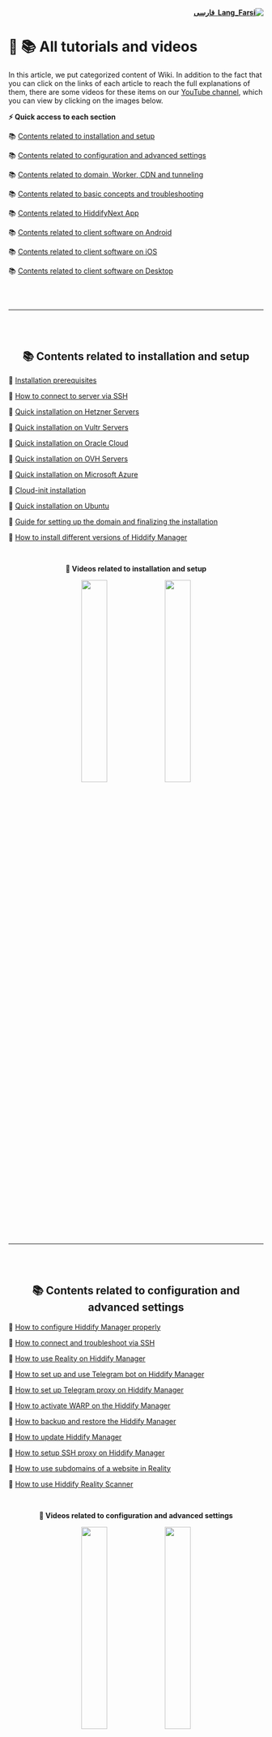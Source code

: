 <div dir="rtl">

[**![Lang_Farsi](https://user-images.githubusercontent.com/125398461/234186932-52f1fa82-52c6-417f-8b37-08fe9250a55f.png) &nbsp;فارسی**](https://github.com/hiddify/Hiddify-Manager/wiki/%D9%87%D9%85%D9%87-%D8%A2%D9%85%D9%88%D8%B2%D8%B4%E2%80%8C%D9%87%D8%A7-%D9%88-%D9%88%DB%8C%D8%AF%D8%A6%D9%88%D9%87%D8%A7)
</div>

# 🎥 📚 All tutorials and videos

In this article, we put categorized content of Wiki. In addition to the fact that you can click on the links of each article to reach the full explanations of them, there are some videos for these items on our [YouTube channel](https://www.youtube.com/@hiddify/videos), which you can view by clicking on the images below.

**⚡️ Quick access to each section**

📚 [Contents related to installation and setup](#-contents-related-to-installation-and-setup)

📚 [Contents related to configuration and advanced settings](#-contents-related-to-configuration-and-advanced-settings)

📚 [Contents related to domain, Worker, CDN and tunneling](#-contents-related-to-domain-worker-cdn-and-tunneling)

📚 [Contents related to basic concepts and troubleshooting](#-contents-related-to-basic-concepts-and-troubleshooting)

📚 [Contents related to HiddifyNext App](#-contents-related-to-hiddifynext-app)

📚 [Contents related to client software on Android](#-contents-related-to-client-software-on-android)

📚 [Contents related to client software on iOS](#-contents-related-to-client-software-on-ios)

📚 [Contents related to client software on Desktop](#-contents-related-to-client-software-on-desktop)

<br>
<br>

***
<br>
<br>

<div dir="ltr" align=center>

## 📚 Contents related to installation and setup
</div>

📔 [Installation prerequisites](https://github.com/hiddify/Hiddify-Manager/wiki/Installation-prerequisites)

📔 [How to connect to server via SSH](https://github.com/hiddify/Hiddify-Manager/wiki/How-to-connect-to-server-via-SSH)

📔 [Quick installation on Hetzner Servers](https://github.com/hiddify/Hiddify-Manager/wiki/Quick-installation-on-Hetzner-Servers)

📔 [Quick installation on Vultr Servers](https://github.com/hiddify/Hiddify-Manager/wiki/Quick-installation-on-Vultr-Servers)

📔 [Quick installation on Oracle Cloud](https://github.com/hiddify/Hiddify-Manager/wiki/Quick-Installation-on-Oracle-Cloud)

📔 [Quick installation on OVH Servers](https://github.com/hiddify/Hiddify-Manager/wiki/Quick-Installation-on-OVH-Servers)

📔 [Quick installation on Microsoft Azure](https://github.com/hiddify/Hiddify-Manager/wiki/Quick-Installation-on-Microsoft-Azure)

📔 [Cloud-init installation](https://github.com/hiddify/Hiddify-Manager/wiki/Cloud-init-installation)

📔 [Quick installation on Ubuntu](https://github.com/hiddify/Hiddify-Manager/wiki/Quick-Installation-On-Ubuntu)

📔 [Guide for setting up the domain and finalizing the installation](https://github.com/hiddify/Hiddify-Manager/wiki/Guide-for-Setting-up-the-Domain-and-Finalizing-the-Installation)

📔 [How to install different versions of Hiddify Manager](https://github.com/hiddify/Hiddify-Manager/wiki/How-to-install-different-versions-of-Hiddify-Manager)

<br>
<div dir="ltr" align="center">

**🎥 Videos related to installation and setup**

<a href="https://www.youtube.com/watch?v=PcCfSkMjx4w"><img width="32%" src="https://github.com/hiddify/Hiddify-Manager/assets/125398461/ed55040a-3239-450b-99d9-34b722cee1a9" /></a>
<a href="https://www.youtube.com/watch?v=XSwCE35lqmU"><img width="32%" src="https://user-images.githubusercontent.com/125398461/235692699-f6cc0a42-3742-44d5-be20-783ac0e50fdc.png" /></a>

</div>

<br>
<br>

***
<br>
<br>

<div dir="ltr" align=center>

## 📚 Contents related to configuration and advanced settings
</div>

📔 [How to configure Hiddify Manager properly](https://github.com/hiddify/Hiddify-Manager/wiki/How-to-configure-Hiddify-Panel-properly)

📔 [How to connect and troubleshoot via SSH](https://github.com/hiddify/Hiddify-Manager/wiki/How-to-connect-and-troubleshoot-via-SSH)

📔 [How to use Reality on Hiddify Manager](https://github.com/hiddify/Hiddify-Manager/wiki/How-to-use-Reality-on-Hiddify)

📔 [How to set up and use Telegram bot on Hiddify Manager](https://github.com/hiddify/Hiddify-Manager/wiki/How-to-set-up-and-use-Telegram-bot-on-Hddify-panel)

📔 [How to set up Telegram proxy on Hiddify Manager](https://github.com/hiddify/Hiddify-Manager/wiki/How-to-set-up-Telegram-proxy-on-Hiddify)

📔 [How to activate WARP on the Hiddify Manager](https://github.com/hiddify/Hiddify-Manager/wiki/How-to-activate-WARP-on-the-Hiddify-panel)

📔 [How to backup and restore the Hiddify Manager](https://github.com/hiddify/Hiddify-Manager/wiki/How-to-backup-and-restore-panel-on-Hiddify)

📔 [How to update Hiddify Manager](https://github.com/hiddify/Hiddify-Manager/wiki/How-to-update-Hiddify-panel)

📔 [How to setup SSH proxy on Hiddify Manager](https://github.com/hiddify/Hiddify-Manager/wiki/SSH-proxy-setting-on-Hiddify-panel)

📔 [How to use subdomains of a website in Reality](https://github.com/hiddify/Hiddify-Manager/wiki/How-to-use-subdomains-of-a-website-in-Reality)

📔 [How to use Hiddify Reality Scanner](https://github.com/hiddify/Hiddify_Reality_Scanner/blob/main/README.md)

<br>
<div dir="ltr" align="center">

**🎥 Videos related to configuration and advanced settings**


<a href="https://www.youtube.com/watch?v=nOe7FhajX3g"><img width="32%" src="https://github.com/hiddify/Hiddify-Manager/assets/125398461/661b1164-aca9-4ef6-bce8-781ab2970040" /></a>
<a href="https://www.youtube.com/watch?v=eFNPBSy8_to"><img width="32%" src="https://github.com/hiddify/Hiddify-Manager/assets/125398461/59808c2f-3894-47f7-ab7b-b50c3dbb3d68" /></a>

</div>
<br>
<br>

***
<br>
<br>
<div dir="ltr" align=center>

## 📚 Contents related to domain, Worker, CDN and tunneling
</div>

### Contents related to domain
📔 [Domain types and how to register them](https://github.com/hiddify/Hiddify-Manager/wiki/Domain-types-and-how-to-register-them)

### Contents related to CDN
📔 [What is CDN and how does it help us?](https://github.com/hiddify/Hiddify-Manager/wiki/What-is-CDN-and-how-does-it-help-us%3F)

📔 [How to use Cloudflare CDN](https://github.com/hiddify/Hiddify-Manager/wiki/How-to-use-Cloudflare-CDN)

📔 [How to use GCore CDN](https://github.com/hiddify/Hiddify-Manager/wiki/How-to-use-GCore-CDN-on-Cloudflare-registered-domain)

📔 [How to use Amazon CDN or Cloudfront](https://github.com/hiddify/Hiddify-Manager/wiki/How-to-use-Amazon-CDN)

📔 [Tutorial on automating subdomain registration on Cloudflare](https://github.com/hiddify/Hiddify-Manager/wiki/Get-Cloudflare-API)

📔 [How to use AutoCDN IP domain](https://github.com/hiddify/Hiddify-Manager/wiki/Guide-for-using-mode-Auto_CDN_IP-on-Hiddify)

📔 [How to use wildcard subdomains on Hiddify](https://github.com/hiddify/Hiddify-Manager/wiki/Tutorial-for-using-wildcard-subdomains-on-Hiddify)

📔 [How to use Domain Fronting](https://github.com/hiddify/Hiddify-Manager/wiki/Guide-for-domain-fronting)


📔 [How to manage multiple CDN domains better on Hiddify](https://github-com.translate.goog/hiddify/Hiddify-Manager/discussions/332?_x_tr_sl=fa&_x_tr_tl=en&_x_tr_hl=en&_x_tr_pto=wapp)

### Contents related to Cloudflare's clean IP
📔 [What is Cloudflare's clean IP and how to find it](https://github.com/hiddify/Hiddify-Manager/wiki/Guide-for-finding-a-clean-Cloudflare-IP)

📔 [How to use desired clean IPs based on a specific format](https://github-com.translate.goog/hiddify/Hiddify-Manager/discussions/2009?_x_tr_sl=fa&_x_tr_tl=en&_x_tr_hl=en&_x_tr_pto=wapp)

### Contents related to subscription link
📔 [How to create subscription link on Hiddify](https://github.com/hiddify/Hiddify-Manager/wiki/How-to-create-subscription-link-on-Hiddify)

📔 [Using PHP site for subscription link](https://github-com.translate.goog/hiddify/Hiddify-Manager/discussions/689?_x_tr_sl=fa&_x_tr_tl=en&_x_tr_hl=en&_x_tr_pto=wapp)

### Contents related to Worker
📔 [How to use the Cloudflare worker domain on Hiddify](https://github.com/hiddify/Hiddify-Manager/wiki/How-to-use-the-Cloudflare-worker-domain-on-Hiddify)

📔 [How to setup and use Cloudflare workers](https://github.com/hiddify/Hiddify-Manager/wiki/How-to-set-up-and-use-Cloudflare-workers)

### Contents related to Relay server and tunneling
📔 [How to setup relay server using IP Tables tunneling](https://github-com.translate.goog/hiddify/Hiddify-Manager/discussions/129?_x_tr_sl=fa&_x_tr_tl=en&_x_tr_hl=en&_x_tr_pto=wapp)

📔 [How to setup relay server using GOST](https://github-com.translate.goog/hiddify/Hiddify-Manager/discussions/493?_x_tr_sl=fa&_x_tr_tl=en&_x_tr_hl=en&_x_tr_pto=wapp)

📔 [How to setup relay server using WST](https://github-com.translate.goog/hiddify/Hiddify-Manager/discussions/851?_x_tr_sl=fa&_x_tr_tl=en&_x_tr_hl=en&_x_tr_pto=wapp)

📔 [How to setup relay server using Dokodemo-door](https://github-com.translate.goog/hiddify/Hiddify-Manager/discussions/3442?_x_tr_sl=fa&_x_tr_tl=en&_x_tr_hl=en&_x_tr_pto=wapp)

📔 [How to setup relay server using HA-proxy](https://github-com.translate.goog/hiddify/Hiddify-Manager/discussions/3443?_x_tr_sl=fa&_x_tr_tl=en&_x_tr_hl=en&_x_tr_pto=wapp)

### Contents related to Fake domain and Header trick
📔 [How to create and use fake domain](https://github.com/hiddify/Hiddify-Manager/wiki/How-to-create-and-use-fake-domain)

<br>
<div dir="ltr" align="center">

**🎥 Videos related to domain, Worker, CDN and Tunneling**


<a href="https://www.youtube.com/watch?v=ea5C93ynkUs"><img width="32%" src="https://github.com/hiddify/Hiddify-Manager/assets/125398461/97edd880-89ee-4f57-9f8d-d9398a3ceea0" /></a>
<a href="https://youtu.be/gAyfCJt0jXw?si=QSA8kNy_Ua79sN70"><img width="32%" src="https://github.com/hiddify/Hiddify-Manager/assets/125398461/2e229b5d-4b3d-4588-8434-aff0b278c66a" /></a>





</div>
<br>
<br>

***
<br>
<br>
<div dir="ltr" align=center>

## 📚 Contents related to basic concepts and troubleshooting
</div>

📔 [How to make sure the server's IP or domain is clean](https://github.com/hiddify/Hiddify-Manager/wiki/How-to-make-sure-the-server's-IP-or-domain-is-clean)

📔 [How to connect and troubleshoot via SSH](https://github.com/hiddify/Hiddify-Manager/wiki/How-to-connect-to-server-via-SSH)

📔 [How to set DNS server on Hiddify](https://github.com/hiddify/Hiddify-Manager/wiki/How-to-set-DNS-server)

📔 [How to check DNS leakage and the way to solve it](https://github-com.translate.goog/hiddify/Hiddify-Manager/discussions/859?_x_tr_sl=fa&_x_tr_tl=en&_x_tr_hl=en&_x_tr_pto=wapp)

📔 [How to setup Firewall on Hiddify panel](https://github.com/hiddify/Hiddify-Manager/wiki/How-to-setup-Firewall-on-Hiddify-panel)

📔 [How to monitor server resources on Hiddify](https://github.com/hiddify/Hiddify-Manager/wiki/How-to-monitor-server-resources-on-Hiddify)

📔 [How to do speed test on server](https://github.com/hiddify/Hiddify-Manager/wiki/How-to-monitor-server-resources-on-Hiddify)

📔 [How to disable IP version 6 on Hiddify](https://github.com/hiddify/Hiddify-Manager/wiki/How-to-disable-IP-version-6-on-Hiddify)

📔 [Disabling SSH Password Authentication on SSH](https://github.com/hiddify/Hiddify-Manager/wiki/Disable-SSH-Password-Authentication)

📔 [How to change SSH port on your server](https://github.com/hiddify/Hiddify-Manager/wiki/How-to-change-SSH-port-on-your-server)

📔 [TLS setting for increased security](https://github.com/hiddify/Hiddify-Manager/wiki/TLS-setting-for-increased-security)

📔 [How to transfer files between a server and a computer](https://github.com/hiddify/Hiddify-Manager/wiki/How-to-transfer-files-between-a-server-and-a-computer)

📔 [How the fragment works and its usage](https://github.com/hiddify/Hiddify-Manager/wiki/How-the-fragment-works-and-its-usage)

📔 [Basic concepts related to the internet and  using proxies](https://github.com/hiddify/Hiddify-Manager/wiki/Basic-Concepts)

📔 [The correct format of admin link](https://github.com/hiddify/Hiddify-Manager/wiki/The-correct-format-of-admin-link)




<br>
<br>

***
<br>
<br>
<div dir="ltr" align=center>

## 📚 Contents related to HiddifyNext App
</div>

📔 [How to install HiddifyNext app](https://github.com/hiddify/hiddify-next/wiki/How-to-install-HiddifyNext-app)

📔 [How to use HiddifyNext app](https://github.com/hiddify/hiddify-next/wiki/How-to-use-HiddifyNext-app)


<br>
<div dir="ltr" align="center">

<!--

**🎥 Videos related to HiddifyNext App** (coming soon)


<a href="https://www.youtube.com/watch?v=vUaA1AEUy1s"><img width="32%" src="https://github.com/hiddify/Hiddify-Manager/assets/125398461/4c4946ae-ef22-4efd-a8c7-147699039d1d" /></a>
-->





</div>

<br>
<br>

***
<br>
<br>
<div dir="ltr" align=center>

## 📚 Contents related to client software on Android
</div>

📔 [Tutorial for HiddifyNG app](https://github.com/hiddify/Hiddify-Manager/wiki/Tutorial-for-HiddifyNG-app)

📔 [Tutorial for HiddifyClashAndroid app](https://github.com/hiddify/Hiddify-Manager/wiki/Tutorial-for-HiddifyClashAndroid-app)

📔 [Tutorial for V2rayNG app](https://github.com/hiddify/Hiddify-Manager/wiki/Tutorial-for-V2rayNG-app)

📔 [Tutorial for Sing-box app](https://github.com/hiddify/Hiddify-Manager/wiki/Tutorial-for-SingBox-app)

📔 [Tutorial for Nekobox app](https://github.com/hiddify/Hiddify-Manager/wiki/Tutorial-for-Nekobox-app)

<br>
<div dir="ltr" align="center">


**🎥 Videos related to client software on Android**


<a href="https://www.youtube.com/watch?v=hVcWJ8Qg1GQ"><img width="32%" src="https://user-images.githubusercontent.com/125398461/235705873-4f6730b7-a23a-4717-95c3-a5a667db1c59.png" /></a>
<a href="https://www.youtube.com/watch?v=mUTfYd1_UCM"><img width="32%" src="https://user-images.githubusercontent.com/125398461/235706386-047d5713-2b07-4aa6-bb6b-6464bdc105ef.png" /></a>
<a href="https://www.youtube.com/watch?v=5AQgbCwHujk"><img width="32%" src="https://user-images.githubusercontent.com/125398461/235707818-ea5ad5dc-8492-4338-8ec0-fc14993fbaaa.png" /></a>
<a href="https://www.youtube.com/watch?v=Ml7XeYp70mM"><img width="32%" src="https://user-images.githubusercontent.com/125398461/235707725-a6d73e32-178b-4163-9fe8-8aab4e4458fe.png" /></a>




</div>

<br>
<br>

***
<br>
<br>

## 📚 Contents related to client software on iOS
</div>

📔 [Tutorial for ShadowRocket app](https://github.com/hiddify/Hiddify-Manager/wiki/Tutorial-for-ShadowRocket-app)

📔 [Tutorial for Stash app](https://github.com/hiddify/Hiddify-Manager/wiki/Tutorial-for-Stash-app)

📔 [Tutorial for FoXray app](https://github.com/hiddify/Hiddify-Manager/wiki/Tutorial-for-FoXray-app)

📔 [Tutorial for Fair VPN app](https://github.com/hiddify/Hiddify-Manager/wiki/Tutorial-for-Fair-VPN-app)

📔 [Tutorial for V2Box app](https://github.com/hiddify/Hiddify-Manager/wiki/Tutorial-for-V2Box-app)

📔 [Tutorial for Streisand](https://github.com/hiddify/Hiddify-Manager/wiki/Tutorial-for-Streisand)

📔 [Tutorial for Sing-box app](https://github.com/hiddify/Hiddify-Manager/wiki/Tutorial-for-SingBox-app)

<br>
<div dir="ltr" align="center">

<!--
**🎥 Videos related to client software on iOS**


<a href="https://www.youtube.com/watch?v=hVcWJ8Qg1GQ"><img width="32%" src="https://user-images.githubusercontent.com/125398461/235705873-4f6730b7-a23a-4717-95c3-a5a667db1c59.png" /></a>
-->




</div>

<br>
<br>

***
<br>
<br>

## 📚 Contents related to client software on Desktop
</div>

📔 [Tutorial for HiddifyN software](https://github.com/hiddify/Hiddify-Manager/wiki/Tutorial-for-HiddifyN-software)

📔 [Tutorial for HiddifyClashDesktop software](https://github.com/hiddify/Hiddify-Manager/wiki/Tutorial-for-HiddifyClashDesktop-software)

📔 [Tutorial for QV2ray software](https://github.com/hiddify/Hiddify-Manager/wiki/Tutorial-for-QV2ray-software)

<br>
<div dir="ltr" align="center">

**🎥 Videos related to client software on Desktop**


<a href="https://www.youtube.com/watch?v=Jnnx1VWMlEs"><img width="32%" src="https://github.com/hiddify/Hiddify-Manager/assets/125398461/846063e3-1827-41bb-b946-8d2687ab5543" /></a>
<a href="https://www.youtube.com/watch?v=L1VxAcG_7jg"><img width="32%" src="https://github.com/hiddify/Hiddify-Manager/assets/125398461/f107a096-8abe-4f30-a8a6-b2413803dc86" /></a>





</div>